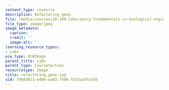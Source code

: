 ```yaml
---
content_type: resource
description: Refactoring gene.
file: /media/courses/20-109-laboratory-fundamentals-in-biological-engineering-fall-2007/79603821e496aa937406f553a14fe156_refactoring_gene.jpg
file_type: image/jpeg
image_metadata:
  caption: ''
  credit: ''
  image-alt: ''
learning_resource_types:
- Labs
ocw_type: OCWImage
parent_title: Labs
parent_type: CourseSection
resourcetype: Image
title: refactoring_gene.jpg
uid: 79603821-e496-aa93-7406-f553a14fe156
---
```

